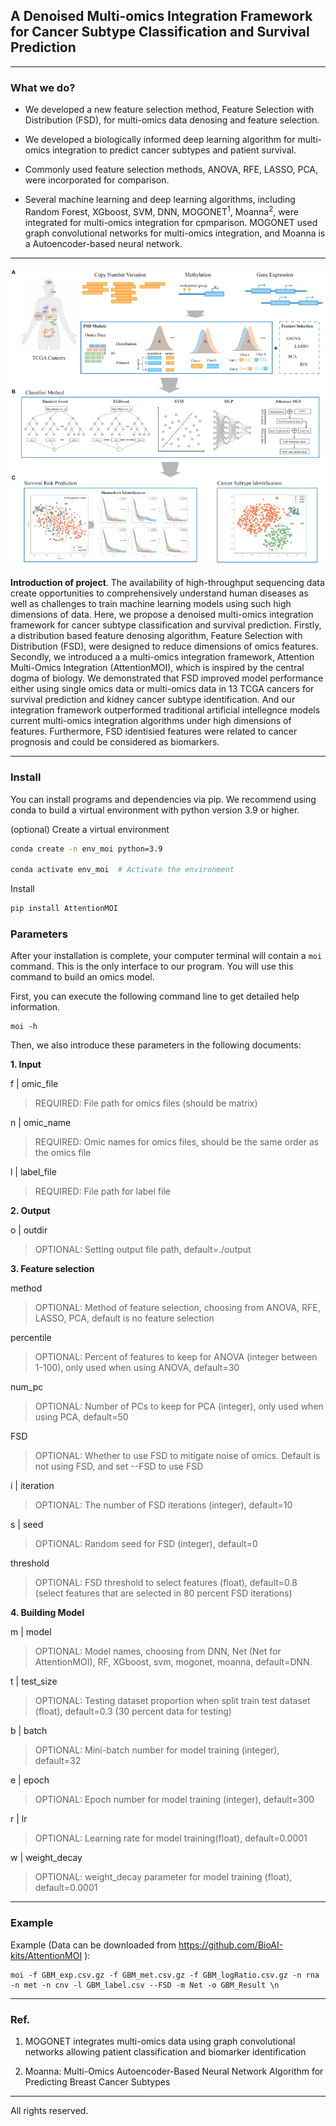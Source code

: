 ## A Denoised Multi-omics Integration Framework for Cancer Subtype Classification and Survival Prediction

---

### What we do?

- We developed a new feature selection method, Feature Selection with Distribution (FSD), for multi-omics data denosing and feature selection.

- We developed a biologically informed deep learning algorithm for multi-omics integration to predict cancer subtypes and patient survival. 

- Commonly used feature selection methods, ANOVA, RFE, LASSO, PCA, were incorporated for comparison.

- Several machine learning and deep learning algorithms, including Random Forest, XGboost, SVM, DNN, MOGONET<sup>1</sup>, Moanna<sup>2</sup>, were integrated for multi-omics integration for cpmparison. MOGONET used graph convolutional networks for multi-omics integration, and Moanna is a Autoencoder-based neural network.

---

<div align=center>
<img src="https://github.com/BioAI-kits/AttentionMOI/blob/master/img/Figure1.png" />
</div>

**Introduction of project**. The availability of high-throughput sequencing data create opportunities to comprehensively understand human diseases as well as challenges to train machine learning models using such high dimensions of data. Here, we propose a denoised multi-omics integration framework for cancer subtype classification and survival prediction. Firstly, a distribution based feature denosing algorithm, Feature Selection with Distribution (FSD), were designed to reduce dimensions of omics features. Secondly, we introduced a a multi-omics integration framework, Attention Multi-Omics Integration (AttentionMOI), which is inspired by the central dogma of biology. We demonstrated that FSD improved model performance either using single omics data or multi-omics data in 13 TCGA cancers for survival prediction and kidney cancer subtype identification. And our integration framework outperformed traditional artificial intellegnce models current multi-omics integration algorithms under high dimensions of features. Furthermore, FSD identisied features were related to cancer prognosis and could be considered as biomarkers. 

---

### Install

You can install programs and dependencies via pip. We recommend using conda to build a virtual environment with python version 3.9 or higher.

(optional) Create a virtual environment

```bash
conda create -n env_moi python=3.9

conda activate env_moi  # Activate the environment
```

Install

```bash
pip install AttentionMOI
```

### Parameters
 
After your installation is complete, your computer terminal will contain a `moi` command. This is the only interface to our program. You will use this command to build an omics model.

First, you can execute the following command line to get detailed help information.

```
moi -h
```

Then, we also introduce these parameters in the following documents: 


**1. Input**


f | omic_file

> REQUIRED: File path for omics files (should be matrix)

n | omic_name

> REQUIRED: Omic names for omics files, should be the same order as the omics file

l | label_file

> REQUIRED: File path for label file


**2. Output**

o | outdir

> OPTIONAL: Setting output file path, default=./output


**3. Feature selection**

method

> OPTIONAL: Method of feature selection, choosing from ANOVA, RFE, LASSO, PCA, default is no feature selection

percentile

> OPTIONAL: Percent of features to keep for ANOVA (integer between 1-100), only used when using ANOVA, default=30

num_pc

> OPTIONAL: Number of PCs to keep for PCA (integer), only used when using PCA, default=50

FSD

> OPTIONAL: Whether to use FSD to mitigate noise of omics. Default is not using FSD, and set --FSD to use FSD

i | iteration

> OPTIONAL: The number of FSD iterations (integer), default=10

s | seed

> OPTIONAL: Random seed for FSD (integer), default=0

threshold

> OPTIONAL: FSD threshold to select features (float), default=0.8 (select features that are selected in 80 percent FSD iterations)


**4. Building Model**

m | model 

> OPTIONAL: Model names, choosing from DNN, Net (Net for AttentionMOI), RF, XGboost, svm, mogonet, moanna, default=DNN.

t | test_size

> OPTIONAL: Testing dataset proportion when split train test dataset (float), default=0.3 (30 percent data for testing)

b | batch

> OPTIONAL: Mini-batch number for model training (integer), default=32

e | epoch

> OPTIONAL: Epoch number for model training (integer), default=300

r | lr

> OPTIONAL: Learning rate for model training(float), default=0.0001

w | weight_decay

> OPTIONAL: weight_decay parameter for model training (float), default=0.0001

---

### Example

Example (Data can be downloaded from https://github.com/BioAI-kits/AttentionMOI ): 
```
moi -f GBM_exp.csv.gz -f GBM_met.csv.gz -f GBM_logRatio.csv.gz -n rna -n met -n cnv -l GBM_label.csv --FSD -m Net -o GBM_Result \n
```

---

### Ref.

1. MOGONET integrates multi-omics data using graph convolutional networks allowing patient classification and biomarker identification

2. Moanna: Multi-Omics Autoencoder-Based Neural Network Algorithm for Predicting Breast Cancer Subtypes 


---

All rights reserved.



